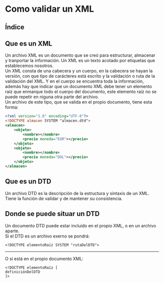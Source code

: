# Como validar un XML

## Índice

## Que es un XML
Un archivo XML es un documento que se creó para estructurar, almacenar y tranportar la información. Un XML es un texto acotado por etiquetas que establecemos nosotros.  
Un XML consta de una cabecera y un cuerpo, en la cabecera se hayan la versión, con que tipo de carácteres está escrito y la validación o ruta de la validación del XML. Y en el cuerpo se encuentra toda la información, además hay que indicar que un documento XML debe tener un elemento raíz que enmarque todo el cuerpo del documento, este elemento raíz no se puede repetir en niguna otra parte del archivo.  
Un archivo de este tipo, que se valida en el propio documento, tiene esta forma:  
```xml
<?xml version="1.0" encoding="UTF-8"?>
<!DOCTYPE almacen SYSTEM "almacen.dtd">
<almacen>
	<objeto>
		<nombre></nombre>
		<precio moneda="EUR"></precio>
	</objeto>
	<objeto>
		<nombre></nombre>
		<precio moneda="DOL"></precio>
	</objeto>
</almacen>
```

## Que es un DTD
Un archivo DTD es la descripción de la estructura y sintaxis de un XML. Tiene la función de validar y de mantener su consistencia.  

## Donde se puede situar un DTD
Un documento DTD puede estar incluido en el propio XML, o en un archivo aparte.  
Si el DTD es un archivo exerno se pondrá:  
```dtd
<!DOCTYPE elementoRaíz SYSTEM "rutaDelDTD">
```
-----
O si está en el propio documento XML:
```
<!DOCTYPE elementoRaíz [
definiciónDelDTD
]>
```
